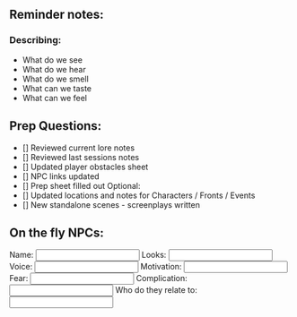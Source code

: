 ## Reminder notes:
### Describing:
- What do we see
- What do we hear
- What do we smell
- What can we taste
- What can we feel

## Prep Questions:
- [] Reviewed current lore notes
- [] Reviewed last sessions notes
- [] Updated player obstacles sheet
- [] NPC links updated
- [] Prep sheet filled out
Optional:
- [] Updated locations and notes for Characters / Fronts / Events
- [] New standalone scenes - screenplays written

## On the fly NPCs:
Name: 
<input type="text" id="name" name="name"/>
Looks: 
<input type="text" id="looks" name="looks"/>
Voice: 
<input type="text" id="voice" name="voice"/>
Motivation: 
<input type="text" id="motive" name="motive"/>
Fear: 
<input type="text" id="fear" name="fear"/>
Complication: 
<input type="text" id="complication" name="complication"/>
Who do they relate to: 
<input type="text" id="relate_to" name="relate_to"/>